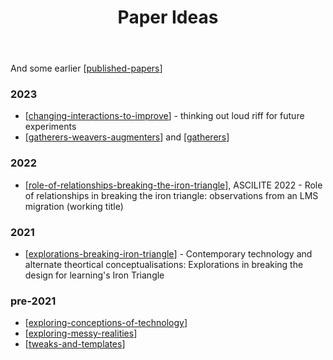 ﻿---
title: Paper Ideas
---
And some earlier [[published-papers]]

### 2023

- [[changing-interactions-to-improve]] - thinking out loud riff for future experiments
- [[gatherers-weavers-augmenters]] and [[gatherers]]

### 2022

- [[role-of-relationships-breaking-the-iron-triangle]], ASCILITE 2022 - Role of relationships in breaking the iron triangle: observations from an LMS migration (working title)

### 2021

- [[explorations-breaking-iron-triangle]] - Contemporary technology and alternate theortical conceptualisations: Explorations in breaking the design for learning's Iron Triangle

### pre-2021

- [[exploring-conceptions-of-technology]]
- [[exploring-messy-realities]]
- [[tweaks-and-templates]]


[//begin]: # "Autogenerated link references for markdown compatibility"
[published-papers]: Published/published-papers "Published papers"
[changing-interactions-to-improve]: changing-interactions-to-improve "Changing interactions to improve L&T"
[gatherers-weavers-augmenters]: gatherers-weavers-augmenters "Gatherers, Weavers and Augmenters: Three principles for dynamic and sustainable delivery of quality learning and teaching"
[gatherers]: gatherers "Gatherers, weavers and augmenters"
[role-of-relationships-breaking-the-iron-triangle]: ../Design/role-of-relationships-breaking-the-iron-triangle "Orchestrating entangled relations to break the iron triangle: Observations from an LMS migration"
[explorations-breaking-iron-triangle]: explorations-breaking-iron-triangle "Breaking the iron triangle"
[exploring-conceptions-of-technology]: exploring-conceptions-of-technology "Exploring conceptions of technology: Implications for learning, teaching, and meso-level practitioners"
[exploring-messy-realities]: exploring-messy-realities "Exploring the Messy Realities of Post-Digital Education"
[tweaks-and-templates]: Published/tweaks-and-templates "Tweaks, templates and the LMS: exploring how to improve the learning environment"
[//end]: # "Autogenerated link references"